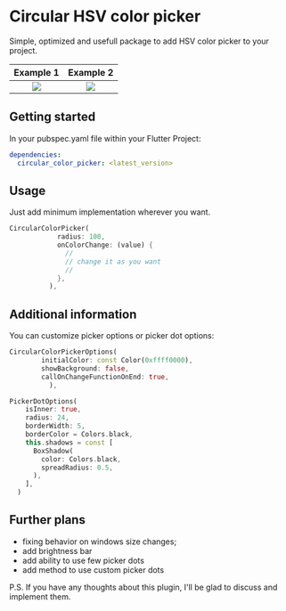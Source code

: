 
# Circular HSV color picker

Simple, optimized and usefull package to add HSV color picker to your project.

| Example 1 | Example 2 |
| :--------------: | :---------------------: |
|     ![](https://github.com/Korpyc/circular_color_picker/tree/master/assets/example_1.png)     |    ![](https://github.com/Korpyc/circular_color_picker/tree/master/assets/example_2.png)     |

## Getting started

In your pubspec.yaml file within your Flutter Project:
```yaml
dependencies:
  circular_color_picker: <latest_version>
```

## Usage

Just add minimum implementation wherever you want. 

```dart
CircularColorPicker(
            radius: 100,
            onColorChange: (value) {
              //
              // change it as you want
              //
            },
          ),
```

## Additional information

You can customize picker options or picker dot options:

```dart
CircularColorPickerOptions(
        initialColor: const Color(0xffff0000),
        showBackground: false,
        callOnChangeFunctionOnEnd: true,
          ),
```

```dart
PickerDotOptions(
    isInner: true,
    radius: 24,
    borderWidth: 5,
    borderColor = Colors.black,
    this.shadows = const [
      BoxShadow(
        color: Colors.black,
        spreadRadius: 0.5,
      ),
    ],
  )
```

## Further plans

- fixing behavior on windows size changes;
- add brightness bar
- add ability to use few picker dots
- add method to use custom picker dots

P.S. If you have any thoughts about this plugin, I'll be glad to discuss and implement them.
